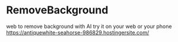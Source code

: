 # RemoveBackground
web to remove background with AI
try it on your web or your phone 
https://antiquewhite-seahorse-986829.hostingersite.com/
